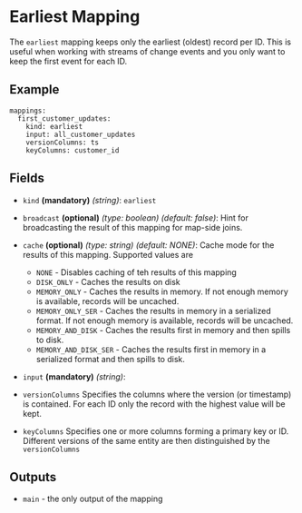 
# Earliest Mapping

The `earliest` mapping keeps only the earliest (oldest) record per ID. This is useful
when working with streams of change events and you only want to keep the first
event for each ID.

## Example
```
mappings:
  first_customer_updates:
    kind: earliest
    input: all_customer_updates
    versionColumns: ts
    keyColumns: customer_id
```

## Fields
* `kind` **(mandatory)** *(string)*: `earliest`

* `broadcast` **(optional)** *(type: boolean)* *(default: false)*: 
Hint for broadcasting the result of this mapping for map-side joins.

* `cache` **(optional)** *(type: string)* *(default: NONE)*:
Cache mode for the results of this mapping. Supported values are
  * `NONE` - Disables caching of teh results of this mapping
  * `DISK_ONLY` - Caches the results on disk
  * `MEMORY_ONLY` - Caches the results in memory. If not enough memory is available, records will be uncached.
  * `MEMORY_ONLY_SER` - Caches the results in memory in a serialized format. If not enough memory is available, records will be uncached.
  * `MEMORY_AND_DISK` - Caches the results first in memory and then spills to disk.
  * `MEMORY_AND_DISK_SER` - Caches the results first in memory in a serialized format and then spills to disk.

* `input` **(mandatory)** *(string)*:

* `versionColumns`
Specifies the columns where the version (or timestamp) is contained. For each ID only
the record with the highest value will be kept.

* `keyColumns`
Specifies one or more columns forming a primary key or ID. Different versions of the
same entity are then distinguished by the `versionColumns` 


## Outputs
* `main` - the only output of the mapping

